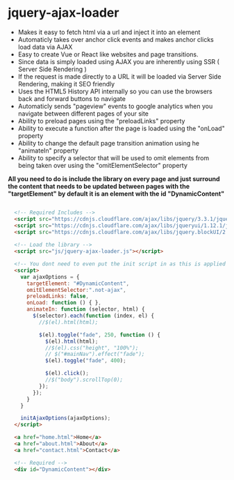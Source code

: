 # jquery-ajax-loader
- Makes it easy to fetch html via a url and inject it into an element
- Automaticly takes over anchor click events and makes anchor clicks load data via AJAX
- Easy to create Vue or React like websites and page transitions.
- Since data is simply loaded using AJAX you are inherently using SSR ( Server Side Rendering )
- If the request is made directly to a URL it will be loaded via Server Side Rendering, making it SEO friendly
- Uses the HTML5 History API internally so you can use the browsers back and forward buttons to navigate
- Automaticly sends "pageview" events to google analytics when you navigate between different pages of your site
- Ability to preload pages using the "preloadLinks" property
- Ability to execute a function after the page is loaded using the "onLoad" property
- Ability to change the default page transition animation using he  "animateIn" property
- Ability to specify a selector that will be used to omit elements from being taken over using the "omitElementSelector" property

**All you need to do is include the library on every page and just surround the content that needs to be updated between pages with the "targetElement" by default it is an element with the id "DynamicContent"**

```html

  <!-- Required Includes -->
  <script src="https://cdnjs.cloudflare.com/ajax/libs/jquery/3.3.1/jquery.min.js"></script>
  <script src="https://cdnjs.cloudflare.com/ajax/libs/jqueryui/1.12.1/jquery-ui.min.js"></script>
  <script src="https://cdnjs.cloudflare.com/ajax/libs/jquery.blockUI/2.70/jquery.blockUI.min.js"></script>
  
  <!-- Load the library -->
  <script src="js/jquery-ajax-loader.js"></script>

  <!-- You dont need to even put the init script in as this is applied by default on load -->
  <script>
    var ajaxOptions = {
      targetElement: "#DynamicContent",
      omitElementSelector:".not-ajax",
      preloadLinks: false,
      onLoad: function () { },
      animateIn: function (selector, html) {
        $(selector).each(function (index, el) {
          //$(el).html(html);

          $(el).toggle("fade", 250, function () {
            $(el).html(html);
            //$(el).css("height", "100%");
            // $("#mainNav").effect("fade");
            $(el).toggle("fade", 400);

            $(el).click();
            //$("body").scrollTop(0);
          });
        });
      }
    }

    initAjaxOptions(ajaxOptions);
  </script>

  <a href="home.html">Home</a>
  <a href="about.html">About</a>
  <a href="contact.html">Contact</a>

  <!-- Required -->
  <div id="DynamicContent"></div>

```
